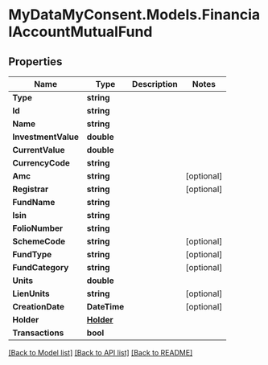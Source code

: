 # MyDataMyConsent.Models.FinancialAccountMutualFund

## Properties

Name | Type | Description | Notes
------------ | ------------- | ------------- | -------------
**Type** | **string** |  | 
**Id** | **string** |  | 
**Name** | **string** |  | 
**InvestmentValue** | **double** |  | 
**CurrentValue** | **double** |  | 
**CurrencyCode** | **string** |  | 
**Amc** | **string** |  | [optional] 
**Registrar** | **string** |  | [optional] 
**FundName** | **string** |  | 
**Isin** | **string** |  | 
**FolioNumber** | **string** |  | 
**SchemeCode** | **string** |  | [optional] 
**FundType** | **string** |  | [optional] 
**FundCategory** | **string** |  | [optional] 
**Units** | **double** |  | 
**LienUnits** | **string** |  | [optional] 
**CreationDate** | **DateTime** |  | [optional] 
**Holder** | [**Holder**](Holder.md) |  | 
**Transactions** | **bool** |  | 

[[Back to Model list]](../README.md#documentation-for-models) [[Back to API list]](../README.md#documentation-for-api-endpoints) [[Back to README]](../README.md)

